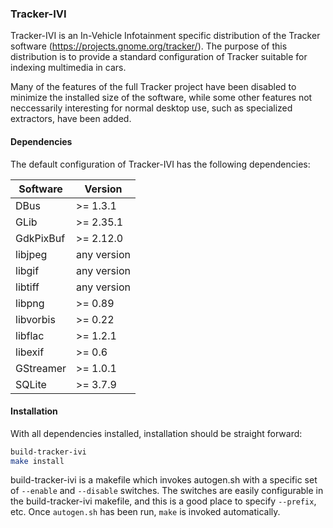 ### Tracker-IVI
Tracker-IVI is an In-Vehicle Infotainment specific distribution of the Tracker
software (https://projects.gnome.org/tracker/). The purpose of this
distribution is to provide a standard configuration of Tracker suitable for
indexing multimedia in cars. 

Many of the features of the full Tracker project have been disabled to minimize
the installed size of the software, while some other features not neccessarily
interesting for normal desktop use, such as specialized extractors, have been
added.

#### Dependencies
The default configuration of Tracker-IVI has the following dependencies:

| Software      | Version       |
| ------------- | ------------- |
| DBus          | >= 1.3.1      |
| GLib          | >= 2.35.1     |
| GdkPixBuf     | >= 2.12.0     |
| libjpeg       | any version   |
| libgif        | any version   |
| libtiff       | any version   |
| libpng        | >= 0.89       |
| libvorbis     | >= 0.22       |
| libflac       | >= 1.2.1      |
| libexif       | >= 0.6        |
| GStreamer     | >= 1.0.1      |
| SQLite        | >= 3.7.9      |

#### Installation
With all dependencies installed, installation should be straight forward:

```bash
build-tracker-ivi
make install
```

build-tracker-ivi is a makefile which invokes autogen.sh with a specific set of `--enable` and `--disable` switches. The switches are easily configurable in the build-tracker-ivi makefile, and this is a good place to specify `--prefix`, etc. Once `autogen.sh` has been run, `make` is invoked automatically.
